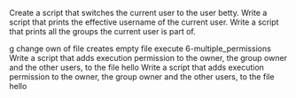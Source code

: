 Create a script that switches the current user to the user betty.
Write a script that prints the effective username of the current user.
Write a script that prints all the groups the current user is part of.


g
change own of file
creates empty file
execute
6-multiple_permissions
Write a script that adds execution permission to the owner, the group owner and the other users, to the file hello
Write a script that adds execution permission to the owner, the group owner and the other users, to the file hello
